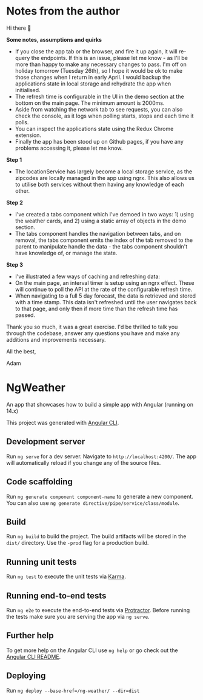 # Notes from the author

Hi there 👋

**Some notes, assumptions and quirks**

- If you close the app tab or the browser, and fire it up again, it will re-query the endpoints. If this is an issue, please let me know - as I'll be more than happy to make any necessary changes to pass. I'm off on holiday tomorrow (Tuesday 26th), so I hope it would be ok to make those changes when I return in early April. I would backup the applications state in local storage and rehydrate the app when initialised.
- The refresh time is configurable in the UI in the demo section at the bottom on the main page. The minimum amount is 2000ms.
- Aside from watching the network tab to see requests, you can also check the console, as it logs when polling starts, stops and each time it polls.
- You can inspect the applications state using the Redux Chrome extension.
- Finally the app has been stood up on Github pages, if you have any problems accessing it, please let me know.

**Step 1**

- The locationService has largely become a local storage service, as the zipcodes are locally managed in the app using ngrx. This also allows us to utilise both services without them having any knowledge of each other.

**Step 2**

- I've created a tabs component which I've demoed in two ways: 1) using the weather cards, and 2) using a static array of objects in the demo section.
- The tabs component handles the navigation between tabs, and on removal, the tabs component emits the index of the tab removed to the parent to manipulate handle the data - the tabs component shouldn't have knowledge of, or manage the state.

**Step 3**

- I've illustrated a few ways of caching and refreshing data:
- On the main page, an interval timer is setup using an ngrx effect. These will continue to poll the API at the rate of the configurable refresh time.
- When navigating to a full 5 day forecast, the data is retrieved and stored with a time stamp. This data isn't refreshed until the user navigates back to that page, and only then if more time than the refresh time has passed.

Thank you so much, it was a great exercise. I'd be thrilled to talk you through the codebase, answer any questions you have and make any additions and improvements necessary.

All the best,

Adam

# NgWeather

An app that showcases how to build a simple app with Angular (running on 14.x)

This project was generated with [Angular CLI](https://github.com/angular/angular-cli).

## Development server

Run `ng serve` for a dev server. Navigate to `http://localhost:4200/`. The app will automatically reload if you change any of the source files.

## Code scaffolding

Run `ng generate component component-name` to generate a new component. You can also use `ng generate directive/pipe/service/class/module`.

## Build

Run `ng build` to build the project. The build artifacts will be stored in the `dist/` directory. Use the `-prod` flag for a production build.

## Running unit tests

Run `ng test` to execute the unit tests via [Karma](https://karma-runner.github.io).

## Running end-to-end tests

Run `ng e2e` to execute the end-to-end tests via [Protractor](http://www.protractortest.org/).
Before running the tests make sure you are serving the app via `ng serve`.

## Further help

To get more help on the Angular CLI use `ng help` or go check out the [Angular CLI README](https://github.com/angular/angular-cli/blob/master/README.md).

## Deploying

Run `ng deploy --base-href=/ng-weather/ --dir=dist`
